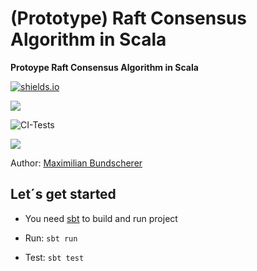 # (Prototype) Raft Consensus Algorithm in Scala

**Protoype Raft Consensus Algorithm in Scala**

[![shields.io](http://img.shields.io/badge/license-Apache2-blue.svg)](http://www.apache.org/licenses/LICENSE-2.0.txt)

![](https://github.com/maxbundscherer/prototype-scala-raft/.github/workflows/ci-tests.yml/badge.svg)

![CI-Tests](https://github.com/maxbundscherer/prototype-scala-raft/workflows/ci-tests/badge.svg)

![](https://github.com/maxbundscherer/prototype-scala-raft/workflows/tests/badge.svg)

Author: [Maximilian Bundscherer](https://bundscherer-online.de)

## Let´s get started

- You need [sbt](https://www.scala-sbt.org/) to build and run project

- Run: ``sbt run``
- Test: ``sbt test``
